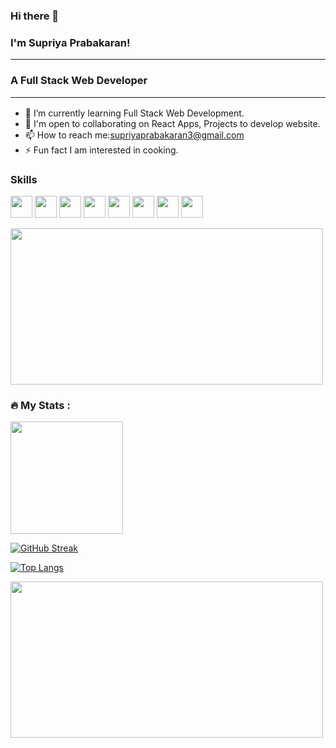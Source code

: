 ### Hi there 👋

### I'm Supriya Prabakaran! <hr>
### A Full Stack Web Developer <hr>


- 🌱 I’m currently learning Full Stack Web Development.
- 👯 I'm open to collaborating on React Apps, Projects to develop website.
- 📫 How to reach me:supriyaprabakaran3@gmail.com
- ⚡ Fun fact I am interested in cooking.


### Skills
<img src="https://raw.githubusercontent.com/danielcranney/readme-generator/main/public/icons/skills/javascript-colored.svg" width="35px" height="35px"></image>
<img src="https://raw.githubusercontent.com/danielcranney/readme-generator/main/public/icons/skills/html5-colored.svg" width="35px" height="35px"></image>
<img src="https://raw.githubusercontent.com/danielcranney/readme-generator/main/public/icons/skills/react-colored.svg" width="35px" height="35px"></image>
<img src="https://raw.githubusercontent.com/danielcranney/readme-generator/main/public/icons/skills/css3-colored.svg" width="35px" height="35px"></image>
<img src="https://raw.githubusercontent.com/danielcranney/readme-generator/main/public/icons/skills/bootstrap-colored.svg" width="35px" height="35px"></image>
<img src="https://raw.githubusercontent.com/danielcranney/readme-generator/main/public/icons/skills/nodejs-colored.svg" width="35px" height="35px"></image>
<img src="https://raw.githubusercontent.com/danielcranney/readme-generator/main/public/icons/skills/mongodb-colored.svg" width="35px" height="35px"></image>
<img src="https://raw.githubusercontent.com/danielcranney/readme-generator/main/public/icons/skills/heroku-colored.svg" width="35px" height="35px"></image>


<img src="https://www.10bestdesign.com/blog/content/images/2020/04/37.png" width="500px" height="250px"></image>

### :fire: My Stats :

<img height="180em" src="https://github-readme-stats.vercel.app/api?username=supriya-5&theme=dark&background=000000&show_icons=true&hide_border=true&&count_private=true&include_all_commits=true" />

[![GitHub Streak](http://github-readme-streak-stats.herokuapp.com?user=supriya-5&theme=dark&background=000000)](https://git.io/streak-stats)

[![Top Langs](https://github-readme-stats.vercel.app/api/top-langs/?username=supriya-5&layout=compact&theme=vision-friendly-dark)](https://github.com/anuraghazra/github-readme-stats)


<img src="https://i.pinimg.com/originals/20/fe/eb/20feeb9188c7f458bfaf344f0a7fb3f2.jpg" width="500px" height="250px"></image>



